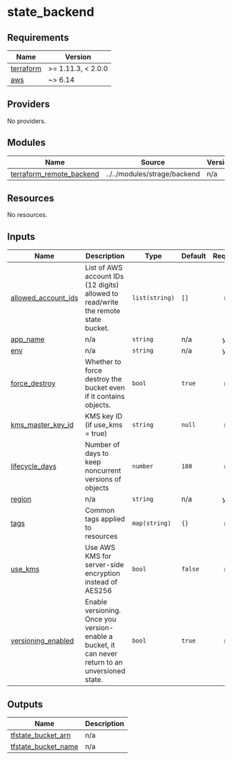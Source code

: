 # state_backend

<!-- BEGIN_TF_DOCS -->
## Requirements

| Name | Version |
|------|---------|
| <a name="requirement_terraform"></a> [terraform](#requirement\_terraform) | >= 1.11.3, < 2.0.0 |
| <a name="requirement_aws"></a> [aws](#requirement\_aws) | ~> 6.14 |

## Providers

No providers.

## Modules

| Name | Source | Version |
|------|--------|---------|
| <a name="module_terraform_remote_backend"></a> [terraform\_remote\_backend](#module\_terraform\_remote\_backend) | ../../modules/strage/backend | n/a |

## Resources

No resources.

## Inputs

| Name | Description | Type | Default | Required |
|------|-------------|------|---------|:--------:|
| <a name="input_allowed_account_ids"></a> [allowed\_account\_ids](#input\_allowed\_account\_ids) | List of AWS account IDs (12 digits) allowed to read/write the remote state bucket. | `list(string)` | `[]` | no |
| <a name="input_app_name"></a> [app\_name](#input\_app\_name) | n/a | `string` | n/a | yes |
| <a name="input_env"></a> [env](#input\_env) | n/a | `string` | n/a | yes |
| <a name="input_force_destroy"></a> [force\_destroy](#input\_force\_destroy) | Whether to force destroy the bucket even if it contains objects. | `bool` | `true` | no |
| <a name="input_kms_master_key_id"></a> [kms\_master\_key\_id](#input\_kms\_master\_key\_id) | KMS key ID (if use\_kms = true) | `string` | `null` | no |
| <a name="input_lifecycle_days"></a> [lifecycle\_days](#input\_lifecycle\_days) | Number of days to keep noncurrent versions of objects | `number` | `180` | no |
| <a name="input_region"></a> [region](#input\_region) | n/a | `string` | n/a | yes |
| <a name="input_tags"></a> [tags](#input\_tags) | Common tags applied to resources | `map(string)` | `{}` | no |
| <a name="input_use_kms"></a> [use\_kms](#input\_use\_kms) | Use AWS KMS for server-side encryption instead of AES256 | `bool` | `false` | no |
| <a name="input_versioning_enabled"></a> [versioning\_enabled](#input\_versioning\_enabled) | Enable versioning. Once you version-enable a bucket, it can never return to an unversioned state. | `bool` | `true` | no |

## Outputs

| Name | Description |
|------|-------------|
| <a name="output_tfstate_bucket_arn"></a> [tfstate\_bucket\_arn](#output\_tfstate\_bucket\_arn) | n/a |
| <a name="output_tfstate_bucket_name"></a> [tfstate\_bucket\_name](#output\_tfstate\_bucket\_name) | n/a |
<!-- END_TF_DOCS -->
